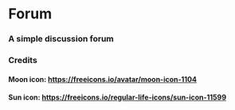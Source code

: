 # Forum

### A simple discussion forum


### Credits
#### Moon icon: https://freeicons.io/avatar/moon-icon-1104
#### Sun icon: https://freeicons.io/regular-life-icons/sun-icon-11599